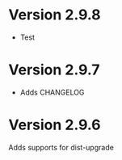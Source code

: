 # Version 2.9.8

- Test

# Version 2.9.7

- Adds CHANGELOG

# Version 2.9.6

Adds supports for dist-upgrade
